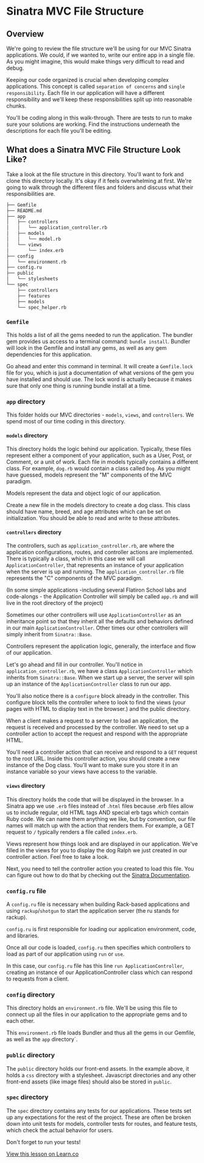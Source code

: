 # Sinatra MVC File Structure

## Overview

We're going to review the file structure we'll be using for our MVC Sinatra applications. We could, if we wanted to, write our entire app in a single file. As you might imagine, this would make things very difficult to read and debug.

Keeping our code organized is crucial when developing complex applications. This concept is called `separation of concerns` and `single responsibility`. Each file in our application will have a different responsibility and we'll keep these responsibilities split up into reasonable chunks.

You'll be coding along in this walk-through. There are tests to run to make sure your solutions are working. Find the instructions underneath the descriptions for each file you'll be editing.

## What does a Sinatra MVC File Structure Look Like?

Take a look at the file structure in this directory. You'll want to fork and clone this directory locally. It's okay if it feels overwhelming at first. We're going to walk through the different files and folders and discuss what their responsibilities are.

```bash
├── Gemfile
├── README.md
├── app
│   ├── controllers
│   │   └── application_controller.rb
│   ├── models
│   │   └── model.rb
│   └── views
│       └── index.erb
├── config
│   └── environment.rb
├── config.ru
├── public
│   └── stylesheets
└── spec
    ├── controllers
    ├── features
    ├── models
    └── spec_helper.rb
```

### `Gemfile`

This holds a list of all the gems needed to run the application. The bundler gem provides us access to a terminal command: `bundle install`. Bundler will look in the Gemfile and install any gems, as well as any gem dependencies for this application.

Go ahead and enter this command in terminal. It will create a `Gemfile.lock` file for you, which is just a documentation of what versions of the gem you have installed and should use. The lock word is actually because it makes sure that only one thing is running bundle install at a time.

### `app` directory

This folder holds our MVC directories - `models`, `views`, and `controllers`. We spend most of our time coding in this directory.

#### `models` directory

This directory holds the logic behind our application. Typically, these files represent either a component of your application, such as a User, Post, or Comment, or a unit of work. Each file in models typically contains a different class. For example, `dog.rb` would contain a class called `Dog`. As you might have guessed, models represent the "M" components of the MVC paradigm.

Models represent the data and object logic of our application.

Create a new file in the models directory to create a dog class. This class should have name, breed, and age attributes which can be set on initialization. You should be able to read and write to these attributes.

#### `controllers` directory

The controllers, such as `application_controller.rb`, are where the application configurations, routes, and controller actions are implemented. There is typically a class, which in this case we will call `ApplicationController`, that represents an instance of your application when the server is up and running. The `application_controller.rb` file represents the "C" components of the MVC paradigm.

(In some simple applications -including several Flatiron School labs and code-alongs - the Application Controller will simply be called `app.rb` and will live in the root directory of the project)

Sometimes our other controllers will use `ApplicationController` as an inheritance point so that they inherit all the defaults and behaviors defined in our main `ApplicationController`. Other times our other controllers will simply inherit from `Sinatra::Base`.

Controllers represent the application logic, generally, the interface and flow of our application.

Let's go ahead and fill in our controller. You'll notice in `application_controller.rb`, we have a class `ApplicationController` which inherits from `Sinatra::Base`. When we start up a server, the server will spin up an instance of the `ApplicationController` class to run our app.

You'll also notice there is a `configure` block already in the controller. This configure block tells the controller where to look to find the views (your pages with HTML to display text in the browser.) and the public directory.

When a client makes a request to a server to load an application, the request is received and processed by the controller. We need to set up a controller action to accept the request and respond with the appropriate HTML.

You'll need a controller action that can receive and respond to a `GET` request to the root URL. Inside this controller action, you should create a new instance of the Dog class. You'll want to make sure you store it in an instance variable so your views have access to the variable.

#### `views` directory

This directory holds the code that will be displayed in the browser. In a Sinatra app we use `.erb` files instead of `.html` files because .erb files allow us to include regular, old HTML tags AND special erb tags which contain Ruby code. We can name them anything we like, but by convention, our file names will match up with the action that renders them. For example, a GET request to `/` typically renders a file called `index.erb`.

Views represent how things look and are displayed in our application. We've filled in the views for you to display the dog Ralph we just created in our controller action. Feel free to take a look.

Next, you need to tell the controller action you created to load this file. You can figure out how to do that by checking out the [Sinatra Documentation](http://www.sinatrarb.com/intro.html#Views%20/%20Templates).

### `config.ru` file

A `config.ru` file is necessary when building Rack-based applications and using `rackup`/`shotgun` to start the application server (the ru stands for rackup).

`config.ru` is first responsible for loading our application environment, code, and libraries.

Once all our code is loaded, `config.ru` then specifies which controllers to load as part of our application using `run` or `use`.

In this case, our `config.ru` file has this line `run ApplicationController`, creating an instance of our ApplicationController class which can respond to requests from a client.

### `config` directory

This directory holds an `environment.rb` file. We'll be using this file to connect up all the files in our application to the appropriate gems and to each other.

This `environment.rb` file loads Bundler and thus all the gems in our Gemfile, as well as the `app` directory`.

### `public` directory

The `public` directory holds our front-end assets. In the example above, it holds a `css` directory with a stylesheet. Javascript directories and any other front-end assets (like image files) should also be stored in `public`.

### `spec` directory

The `spec` directory contains any tests for our applications. These tests set up any expectations for the rest of the project. These are often be broken down into unit tests for models, controller tests for routes, and feature tests, which check the actual behavior for users.

Don't forget to run your tests!

<a href='https://learn.co/lessons/sinatra-mvc-file-structure' data-visibility='hidden'>View this lesson on Learn.co</a>
